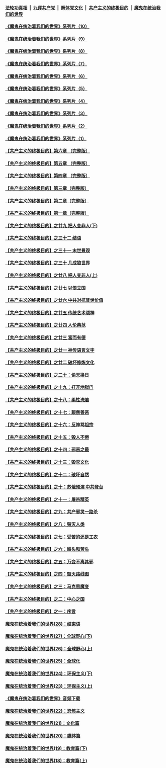 

####  [法轮功真相](../../../../basic/blob/master/README.md?t=08300903) &nbsp;|&nbsp; [九评共产党](../../../../9ping.md/blob/master/README.md?t=08300903) &nbsp;|&nbsp; [解体党文化](../../../../jtdwh.md/blob/master/README.md?t=08300903)  &nbsp;|&nbsp; [共产主义的终极目的](../../../../gczydzjmd.md/blob/master/README.md?t=08300903) &nbsp;|&nbsp; [魔鬼在统治我们的世界](../../../../mgztzwmdsj.md/blob/master/README.md?t=08300903) 

#### [《魔鬼在统治着我们的世界》系列片（10）](../pages/nsc422/n12292670.md?t=08300903) 

#### [《魔鬼在统治着我们的世界》系列片（9）](../pages/nsc422/n12290859.md?t=08300903) 

#### [《魔鬼在统治着我们的世界》系列片（8）](../pages/nsc422/n12287445.md?t=08300903) 

#### [《魔鬼在统治着我们的世界》系列片（7）](../pages/nsc422/n12283425.md?t=08300903) 

#### [《魔鬼在统治着我们的世界》系列片（6）](../pages/nsc422/n12282314.md?t=08300903) 

#### [《魔鬼在统治着我们的世界》系列片（5）](../pages/nsc422/n12281419.md?t=08300903) 

#### [《魔鬼在统治着我们的世界》系列片（4）](../pages/nsc422/n12274024.md?t=08300903) 

#### [《魔鬼在统治着我们的世界》系列片（3）](../pages/nsc422/n12271322.md?t=08300903) 

#### [《魔鬼在统治着我们的世界》系列片（2）](../pages/nsc422/n12269049.md?t=08300903) 

#### [《魔鬼在统治着我们的世界》系列片（1）](../pages/nsc422/n12267575.md?t=08300903) 

#### [【共产主义的终极目的】第六章 （完整版）](../pages/nsc422/n11428913.md?t=08300903) 

#### [【共产主义的终极目的】第五章 （完整版）](../pages/nsc422/n11428912.md?t=08300903) 

#### [【共产主义的终极目的】第四章 （完整版）](../pages/nsc422/n11428907.md?t=08300903) 

#### [【共产主义的终极目的】第三章（完整版）](../pages/nsc422/n11428848.md?t=08300903) 

#### [【共产主义的终极目的】第二章（完整版）](../pages/nsc422/n11428831.md?t=08300903) 

#### [【共产主义的终极目的】第一章（完整版）](../pages/nsc422/n11417651.md?t=08300903) 

#### [【共产主义的终极目的】之廿九 把人变非人(下)](../pages/nsc422/n11344140.md?t=08300903) 

#### [【共产主义的终极目的】之三十二 结语](../pages/nsc422/n11360535.md?t=08300903) 

#### [【共产主义的终极目的】之三十一 末世景观](../pages/nsc422/n11351129.md?t=08300903) 

#### [【共产主义的终极目的】之三十 几成狼世界](../pages/nsc422/n11348280.md?t=08300903) 

#### [【共产主义的终极目的】之廿八 把人变非人(上)](../pages/nsc422/n11340492.md?t=08300903) 

#### [【共产主义的终极目的】之廿七 以恨立国](../pages/nsc422/n11336944.md?t=08300903) 

#### [【共产主义的终极目的】之廿六 中共对抗普世价值](../pages/nsc422/n11324785.md?t=08300903) 

#### [【共产主义的终极目的】之廿五 传统艺术颂神](../pages/nsc422/n11296396.md?t=08300903) 

#### [【共产主义的终极目的】之廿四 人伦典范](../pages/nsc422/n11296397.md?t=08300903) 

#### [【共产主义的终极目的】之廿三 富而有德](../pages/nsc422/n11283598.md?t=08300903) 

#### [【共产主义的终极目的】之廿一 神传语言文字](../pages/nsc422/n11263265.md?t=08300903) 

#### [【共产主义的终极目的】之廿二 破坏修炼文化](../pages/nsc422/n11245728.md?t=08300903) 

#### [【共产主义的终极目的】之二十：偷天换日](../pages/nsc422/n11238846.md?t=08300903) 

#### [【共产主义的终极目的】之十九：打开地狱门](../pages/nsc422/n11206376.md?t=08300903) 

#### [【共产主义的终极目的】之十八：柔性洗脑](../pages/nsc422/n11199994.md?t=08300903) 

#### [【共产主义的终极目的】之十七：颠倒善恶](../pages/nsc422/n11179782.md?t=08300903) 

#### [【共产主义的终极目的】之十六：反神骂祖宗](../pages/nsc422/n11166798.md?t=08300903) 

#### [【共产主义的终极目的】之十五：毁人不倦](../pages/nsc422/n11166792.md?t=08300903) 

#### [【共产主义的终极目的】之十四：邪恶之最](../pages/nsc422/n11150249.md?t=08300903) 

#### [【共产主义的终极目的】之十三：毁灭文化](../pages/nsc422/n11135227.md?t=08300903) 

#### [【共产主义的终极目的】之十二：破坏自然](../pages/nsc422/n11135214.md?t=08300903) 

#### [【共产主义的终极目的】之十：苏俄预演 中共登台](../pages/nsc422/n11118424.md?t=08300903) 

#### [【共产主义的终极目的】之十一：屠杀精英](../pages/nsc422/n11118442.md?t=08300903) 

#### [【共产主义的终极目的】之九：共产邪灵一路杀](../pages/nsc422/n11114139.md?t=08300903) 

#### [【共产主义的终极目的】之八：毁灭人类](../pages/nsc422/n11108503.md?t=08300903) 

#### [【共产主义的终极目的】之七：受苦的还是工农](../pages/nsc422/n11101809.md?t=08300903) 

#### [【共产主义的终极目的】之六：甜头和苦头](../pages/nsc422/n11096971.md?t=08300903) 

#### [【共产主义的终极目的】之五：万变不离其邪](../pages/nsc422/n11091285.md?t=08300903) 

#### [【共产主义的终极目的】之四：毁灭路线图](../pages/nsc422/n11086284.md?t=08300903) 

#### [【共产主义的终极目的】之三：马克思魔变](../pages/nsc422/n11061941.md?t=08300903) 

#### [【共产主义的终极目的】之二：中心之国](../pages/nsc422/n11047728.md?t=08300903) 

#### [【共产主义的终极目的】之一：序言](../pages/nsc422/n11086077.md?t=08300903) 

#### [魔鬼在统治着我们的世界(28)：结束语](../pages/nsc422/n10936246.md?t=08300903) 

#### [魔鬼在统治着我们的世界(27)：全球野心(下)](../pages/nsc422/n10928319.md?t=08300903) 

#### [魔鬼在统治着我们的世界(26)：全球野心(上)](../pages/nsc422/n10900318.md?t=08300903) 

#### [魔鬼在统治着我们的世界(25)：全球化](../pages/nsc422/n10788205.md?t=08300903) 

#### [魔鬼在统治着我们的世界(24)：环保主义(下)](../pages/nsc422/n10695307.md?t=08300903) 

#### [魔鬼在统治着我们的世界(23)：环保主义(上)](../pages/nsc422/n10688613.md?t=08300903) 

#### [《魔鬼在统治着我们的世界》音频下载](../pages/nsc422/n10635553.md?t=08300903) 

#### [魔鬼在统治着我们的世界(22)：恐怖主义](../pages/nsc422/n10614727.md?t=08300903) 

#### [魔鬼在统治着我们的世界(21)：文化篇](../pages/nsc422/n10597706.md?t=08300903) 

#### [魔鬼在统治着我们的世界(20)：媒体篇](../pages/nsc422/n10586579.md?t=08300903) 

#### [魔鬼在统治着我们的世界(19)：教育篇(下)](../pages/nsc422/n10564808.md?t=08300903) 

#### [魔鬼在统治着我们的世界(18)：教育篇(上)](../pages/nsc422/n10526970.md?t=08300903) 

